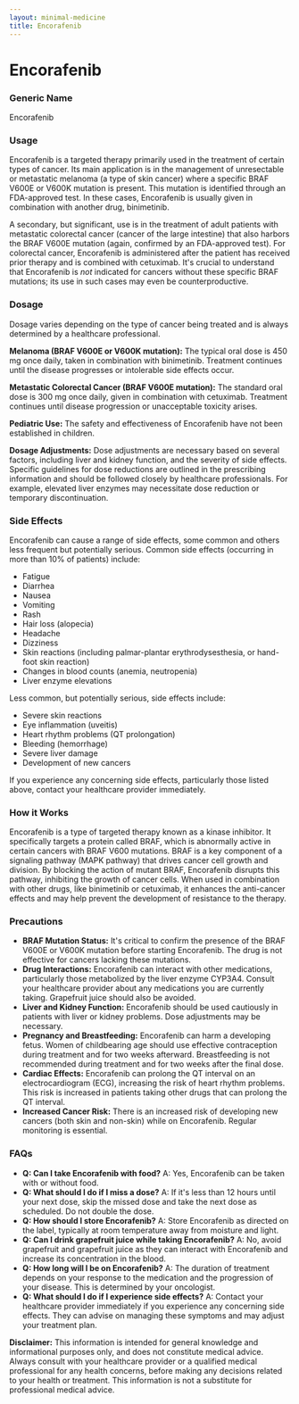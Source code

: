 ```yaml
---
layout: minimal-medicine
title: Encorafenib
---
```


# Encorafenib
### Generic Name
Encorafenib

### Usage

Encorafenib is a targeted therapy primarily used in the treatment of certain types of cancer.  Its main application is in the management of unresectable or metastatic melanoma (a type of skin cancer) where a specific BRAF V600E or V600K mutation is present. This mutation is identified through an FDA-approved test. In these cases, Encorafenib is usually given in combination with another drug, binimetinib.  

A secondary, but significant, use is in the treatment of adult patients with metastatic colorectal cancer (cancer of the large intestine) that also harbors the BRAF V600E mutation (again, confirmed by an FDA-approved test).  For colorectal cancer, Encorafenib is administered after the patient has received prior therapy and is combined with cetuximab.  It's crucial to understand that Encorafenib is *not* indicated for cancers without these specific BRAF mutations; its use in such cases may even be counterproductive.

### Dosage

Dosage varies depending on the type of cancer being treated and is always determined by a healthcare professional.  

**Melanoma (BRAF V600E or V600K mutation):** The typical oral dose is 450 mg once daily, taken in combination with binimetinib. Treatment continues until the disease progresses or intolerable side effects occur.

**Metastatic Colorectal Cancer (BRAF V600E mutation):**  The standard oral dose is 300 mg once daily, given in combination with cetuximab. Treatment continues until disease progression or unacceptable toxicity arises.

**Pediatric Use:** The safety and effectiveness of Encorafenib have not been established in children.

**Dosage Adjustments:**  Dose adjustments are necessary based on several factors, including liver and kidney function, and the severity of side effects.  Specific guidelines for dose reductions are outlined in the prescribing information and should be followed closely by healthcare professionals.  For example,  elevated liver enzymes may necessitate dose reduction or temporary discontinuation.


### Side Effects

Encorafenib can cause a range of side effects, some common and others less frequent but potentially serious.  Common side effects (occurring in more than 10% of patients) include:

* Fatigue
* Diarrhea
* Nausea
* Vomiting
* Rash
* Hair loss (alopecia)
* Headache
* Dizziness
* Skin reactions (including palmar-plantar erythrodysesthesia, or hand-foot skin reaction)
* Changes in blood counts (anemia, neutropenia)
* Liver enzyme elevations


Less common, but potentially serious, side effects include:

* Severe skin reactions
* Eye inflammation (uveitis)
* Heart rhythm problems (QT prolongation)
* Bleeding (hemorrhage)
* Severe liver damage
* Development of new cancers

If you experience any concerning side effects, particularly those listed above, contact your healthcare provider immediately.


### How it Works

Encorafenib is a type of targeted therapy known as a kinase inhibitor. It specifically targets a protein called BRAF, which is abnormally active in certain cancers with BRAF V600 mutations.  BRAF is a key component of a signaling pathway (MAPK pathway) that drives cancer cell growth and division. By blocking the action of mutant BRAF, Encorafenib disrupts this pathway, inhibiting the growth of cancer cells.  When used in combination with other drugs, like binimetinib or cetuximab,  it enhances the anti-cancer effects and may help prevent the development of resistance to the therapy.


### Precautions

* **BRAF Mutation Status:**  It's critical to confirm the presence of the BRAF V600E or V600K mutation before starting Encorafenib.  The drug is not effective for cancers lacking these mutations.
* **Drug Interactions:**  Encorafenib can interact with other medications, particularly those metabolized by the liver enzyme CYP3A4. Consult your healthcare provider about any medications you are currently taking.  Grapefruit juice should also be avoided.
* **Liver and Kidney Function:**  Encorafenib should be used cautiously in patients with liver or kidney problems. Dose adjustments may be necessary.
* **Pregnancy and Breastfeeding:** Encorafenib can harm a developing fetus.  Women of childbearing age should use effective contraception during treatment and for two weeks afterward.  Breastfeeding is not recommended during treatment and for two weeks after the final dose.
* **Cardiac Effects:** Encorafenib can prolong the QT interval on an electrocardiogram (ECG), increasing the risk of heart rhythm problems.  This risk is increased in patients taking other drugs that can prolong the QT interval.
* **Increased Cancer Risk:**  There is an increased risk of developing new cancers (both skin and non-skin) while on Encorafenib. Regular monitoring is essential.


### FAQs

* **Q: Can I take Encorafenib with food?** A: Yes, Encorafenib can be taken with or without food.
* **Q: What should I do if I miss a dose?** A: If it's less than 12 hours until your next dose, skip the missed dose and take the next dose as scheduled.  Do not double the dose.
* **Q: How should I store Encorafenib?** A: Store Encorafenib as directed on the label, typically at room temperature away from moisture and light.
* **Q:  Can I drink grapefruit juice while taking Encorafenib?** A: No, avoid grapefruit and grapefruit juice as they can interact with Encorafenib and increase its concentration in the blood.
* **Q: How long will I be on Encorafenib?** A: The duration of treatment depends on your response to the medication and the progression of your disease. This is determined by your oncologist.
* **Q:  What should I do if I experience side effects?** A: Contact your healthcare provider immediately if you experience any concerning side effects.  They can advise on managing these symptoms and may adjust your treatment plan.


**Disclaimer:** This information is intended for general knowledge and informational purposes only, and does not constitute medical advice.  Always consult with your healthcare provider or a qualified medical professional for any health concerns, before making any decisions related to your health or treatment.  This information is not a substitute for professional medical advice.
